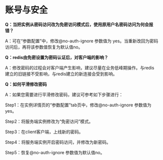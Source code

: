 # 账号与安全

**Q：当把实例从密码访问改为免密访问模式后，使用原用户名密码访问为何会报错？**

A：可在“参数配置”中，修改@no-auth-ignore 参数值为 yes。当重新改回为密码访问后，再将该参数值恢复为默认值no。

**Q：redis由免密设置为密码认证后，对客户端的影响？**

A：修改密码的过程会对客户端产生影响，建议尽量在业务低峰期操作。与redis建立的旧链接不受影响，与redis建立的新连接会受到影响。

**Q：如何平滑修改密码**

A：如果您需要进行平滑修改密码，建议可参考如下步骤进行：

Step1：在实例详情页的“参数配置”tab页中，修改@no-auth-ignore 参数值为 yes。

Step2：将服务端实例修改为“免密访问”模式。

Step3：在client客户端，上线新的密码。

Step4：将服务端实例开启密码访问，并修改为新密码。

Step5：恢复@no-auth-ignore 参数值为默认值no。

